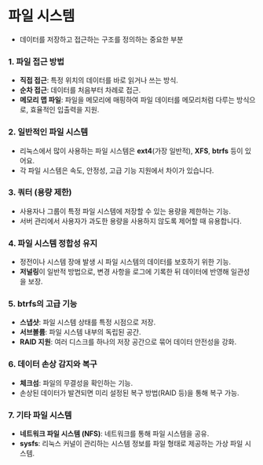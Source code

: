 # 파일 시스템
- 데이터를 저장하고 접근하는 구조를 정의하는 중요한 부분

### 1. **파일 접근 방법**
- **직접 접근**: 특정 위치의 데이터를 바로 읽거나 쓰는 방식.
- **순차 접근**: 데이터를 처음부터 차례로 접근.
- **메모리 맵 파일**: 파일을 메모리에 매핑하여 파일 데이터를 메모리처럼 다루는 방식으로, 효율적인 입출력을 지원.

### 2. **일반적인 파일 시스템**
- 리눅스에서 많이 사용하는 파일 시스템은 **ext4**(가장 일반적), **XFS**, **btrfs** 등이 있어요.
- 각 파일 시스템은 속도, 안정성, 고급 기능 지원에서 차이가 있습니다.

### 3. **쿼터 (용량 제한)**
- 사용자나 그룹이 특정 파일 시스템에 저장할 수 있는 용량을 제한하는 기능.
- 서버 관리에서 사용자가 과도한 용량을 사용하지 않도록 제어할 때 유용합니다.

### 4. **파일 시스템 정합성 유지**
- 정전이나 시스템 장애 발생 시 파일 시스템의 데이터를 보호하기 위한 기능.
- **저널링**이 일반적 방법으로, 변경 사항을 로그에 기록한 뒤 데이터에 반영해 일관성을 보장.

### 5. **btrfs의 고급 기능**
- **스냅샷**: 파일 시스템 상태를 특정 시점으로 저장.
- **서브볼륨**: 파일 시스템 내부의 독립된 공간.
- **RAID 지원**: 여러 디스크를 하나의 저장 공간으로 묶어 데이터 안전성을 강화.

### 6. **데이터 손상 감지와 복구**
- **체크섬**: 파일의 무결성을 확인하는 기능.
- 손상된 데이터가 발견되면 미리 설정된 복구 방법(RAID 등)을 통해 복구 가능.

### 7. **기타 파일 시스템**
- **네트워크 파일 시스템 (NFS)**: 네트워크를 통해 파일 시스템을 공유.
- **sysfs**: 리눅스 커널이 관리하는 시스템 정보를 파일 형태로 제공하는 가상 파일 시스템.
